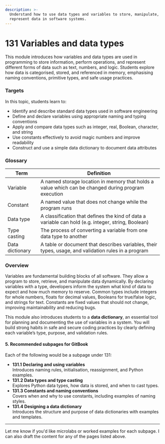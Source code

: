 ```yaml
---
description: >-
  Understand how to use data types and variables to store, manipulate, and
  represent data in software systems.
---
```


# 131 Variables and data types

This module introduces how variables and data types are used in programming to store information, perform operations, and represent different forms of data such as text, numbers, and logic. Students explore how data is categorised, stored, and referenced in memory, emphasising naming conventions, primitive types, and safe usage practices.

### **Targets**

In this topic, students learn to:

* Identify and describe standard data types used in software engineering
* Define and declare variables using appropriate naming and typing conventions
* Apply and compare data types such as integer, real, Boolean, character, and string
* Use constants effectively to avoid magic numbers and improve readability
* Construct and use a simple data dictionary to document data attributes

### **Glossary**

| Term            | Definition                                                                                          |
| --------------- | --------------------------------------------------------------------------------------------------- |
| Variable        | A named storage location in memory that holds a value which can be changed during program execution |
| Constant        | A named value that does not change while the program runs                                           |
| Data type       | A classification that defines the kind of data a variable can hold (e.g. integer, string, Boolean)  |
| Type casting    | The process of converting a variable from one data type to another                                  |
| Data dictionary | A table or document that describes variables, their types, usage, and validation rules in a program |

### **Overview**

Variables are fundamental building blocks of all software. They allow a program to store, retrieve, and manipulate data dynamically. By declaring variables with a type, developers inform the system what kind of data to expect and how much memory to reserve. Common types include integers for whole numbers, floats for decimal values, Booleans for true/false logic, and strings for text. Constants are fixed values that should not change, improving maintainability and reducing bugs.

This module also introduces students to a **data dictionary**, an essential tool for planning and documenting the use of variables in a system. You will build strong habits in safe and secure coding practices by clearly defining each variable’s type, purpose, and validation rules.

#### 5. **Recommended subpages for GitBook**

Each of the following would be a subpage under 131:

* **131.1 Declaring and using variables**\
  Introduces naming rules, initialisation, reassignment, and Python examples.
* **131.2 Data types and type casting**\
  Explores Python data types, how data is stored, and when to cast types.
* **131.3 Constants and naming conventions**\
  Covers when and why to use constants, including examples of naming styles.
* **131.4 Designing a data dictionary**\
  Introduces the structure and purpose of data dictionaries with examples and templates.

***

Let me know if you'd like microlabs or worked examples for each subpage. I can also draft the content for any of the pages listed above.
